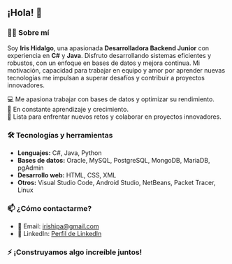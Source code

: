 ## ¡Hola! 👋  

### 👩‍💻 Sobre mí  
Soy **Iris Hidalgo**, una apasionada **Desarrolladora Backend Junior** con experiencia en **C#** y **Java**. Disfruto desarrollando sistemas eficientes y robustos, con un enfoque en bases de datos y mejora continua. Mi motivación, capacidad para trabajar en equipo y amor por aprender nuevas tecnologías me impulsan a superar desafíos y contribuir a proyectos innovadores.  

💻 Me apasiona trabajar con bases de datos y optimizar su rendimiento.  
🌱 En constante aprendizaje y crecimiento.  
🚀 Lista para enfrentar nuevos retos y colaborar en proyectos innovadores.  

### 🛠️ Tecnologías y herramientas  
- **Lenguajes:** C#, Java, Python  
- **Bases de datos:** Oracle, MySQL, PostgreSQL, MongoDB, MariaDB, pgAdmin  
- **Desarrollo web:** HTML, CSS, XML  
- **Otros:** Visual Studio Code, Android Studio, NetBeans, Packet Tracer, Linux  

### 📫 ¿Cómo contactarme?  
- 📧 Email: [irishipa@gmail.com](mailto:irishipa@gmail.com)  
- 💼 LinkedIn: [Perfil de LinkedIn](#https://www.linkedin.com/in/iris-hidalgo-palomino-a90610291)  

### ⚡ ¡Construyamos algo increíble juntos!  
